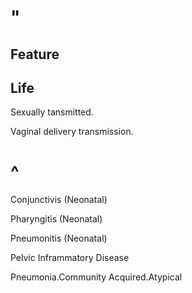 # "

## Feature

## Life

Sexually tansmitted.

Vaginal delivery transmission.

# ^

Conjunctivis
(Neonatal)

Pharyngitis
(Neonatal)

Pneumonitis
(Neonatal)

Pelvic Inframmatory Disease

Pneumonia.Community Acquired.Atypical
